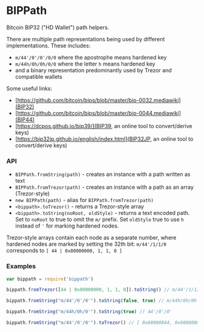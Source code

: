 # BIPPath

Bitcoin BIP32 ("HD Wallet") path helpers.

There are multiple path representations being used by different implementations. These includes:
- `m/44'/0'/0'/0/0` where the apostrophe means hardened key
- `m/44h/0h/0h/0/0` where the letter `h` means hardened key
- and a binary representation predominantly used by Trezor and compatible wallets

Some useful links:
- [https://github.com/bitcoin/bips/blob/master/bip-0032.mediawiki](BIP32)
- [https://github.com/bitcoin/bips/blob/master/bip-0044.mediawiki](BIP44)
- [https://dcpos.github.io/bip39/](BIP39, an online tool to convert/derive keys)
- [https://bip32jp.github.io/english/index.html](BIP32JP, an online tool to convert/derive keys)


### API

- `BIPPath.fromString(path)` - creates an instance with a path written as text
- `BIPPath.fromTrezor(path)` - creates an instance with a path as an array (Trezor-style)
- `new BIPPath(path)` - alias for `BIPPath.fromTrezor(path)`
- `<bippath>.toTrezor()` - returns a Trezor-style array
- `<bippath>.toString(noRoot, oldStyle)` - returns a text encoded path. Set to `noRoot` to true to omit the `m/` prefix. Set `oldStyle` true to use `h` instead of `'` for marking hardened nodes.

Trezor-style arrays contain each node as a separate number, where hardened nodes are marked by setting the 32th bit: `m/44'/1/1/0` corresponds to `[ 44 | 0x80000000, 1, 1, 0 ]`


### Examples

```js
var bippath = require('bippath')

bippath.fromTrezor([44 | 0x80000000, 1, 1, 0]).toString() // m/44'/1/1/0

bippath.fromString("m/44'/0'/0'").toString(false, true) // m/44h/0h/0h

bippath.fromString("m/44h/0h/0'").toString(true) // 44'/0'/0'

bippath.fromString("m/44'/0'/0'").toTrezor() // [ 0x80000044, 0x80000000, 0x80000000 ]
```
